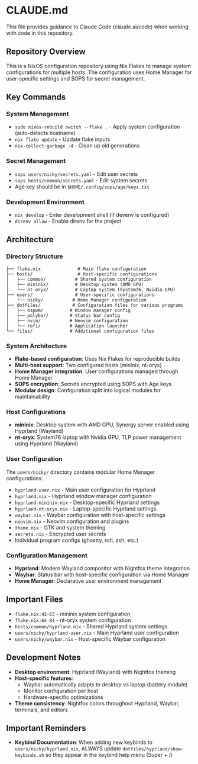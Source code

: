 # CLAUDE.md

This file provides guidance to Claude Code (claude.ai/code) when working with code in this repository.

## Repository Overview

This is a NixOS configuration repository using Nix Flakes to manage system configurations for multiple hosts. The configuration uses Home Manager for user-specific settings and SOPS for secret management.

## Key Commands

### System Management
- `sudo nixos-rebuild switch --flake .` - Apply system configuration (auto-detects hostname)
- `nix flake update` - Update flake inputs
- `nix-collect-garbage -d` - Clean up old generations

### Secret Management
- `sops users/nicky/secrets.yaml` - Edit user secrets
- `sops hosts/common/secrets.yaml` - Edit system secrets
- Age key should be in `$HOME/.config/sops/age/keys.txt`

### Development Environment
- `nix develop` - Enter development shell (if devenv is configured)
- `direnv allow` - Enable direnv for the project

## Architecture

### Directory Structure
```
├── flake.nix              # Main flake configuration
├── hosts/                 # Host-specific configurations
│   ├── common/           # Shared system configuration
│   ├── mininix/          # Desktop system (AMD GPU)
│   └── nt-oryx/          # Laptop system (System76, Nvidia GPU)
├── users/                # User-specific configurations
│   └── nicky/           # Home Manager configuration
├── dotfiles/            # Configuration files for various programs
│   ├── bspwm/          # Window manager config
│   ├── polybar/        # Status bar config
│   ├── nvim/           # Neovim configuration
│   └── rofi/           # Application launcher
└── files/              # Additional configuration files
```

### System Architecture
- **Flake-based configuration**: Uses Nix Flakes for reproducible builds
- **Multi-host support**: Two configured hosts (mininix, nt-oryx)
- **Home Manager integration**: User configurations managed through Home Manager
- **SOPS encryption**: Secrets encrypted using SOPS with Age keys
- **Modular design**: Configuration split into logical modules for maintainability

### Host Configurations
- **mininix**: Desktop system with AMD GPU, Synergy server enabled using Hyprland (Wayland)
- **nt-oryx**: System76 laptop with Nvidia GPU, TLP power management using Hyprland (Wayland)

### User Configuration
The `users/nicky/` directory contains modular Home Manager configurations:
- `hyprland-user.nix` - Main user configuration for Hyprland
- `hyprland.nix` - Hyprland window manager configuration
- `hyprland-mininix.nix` - Desktop-specific Hyprland settings
- `hyprland-nt-oryx.nix` - Laptop-specific Hyprland settings
- `waybar.nix` - Waybar configuration with host-specific settings
- `neovim.nix` - Neovim configuration and plugins
- `theme.nix` - GTK and system theming
- `secrets.nix` - Encrypted user secrets
- Individual program configs (ghostty, rofi, zsh, etc.)

### Configuration Management
- **Hyprland**: Modern Wayland compositor with Nightfox theme integration
- **Waybar**: Status bar with host-specific configuration via Home Manager
- **Home Manager**: Declarative user environment management

## Important Files
- `flake.nix:42-63` - mininix system configuration
- `flake.nix:64-84` - nt-oryx system configuration
- `hosts/common/hyprland.nix` - Shared Hyprland system settings
- `users/nicky/hyprland-user.nix` - Main Hyprland user configuration
- `users/nicky/waybar.nix` - Host-specific Waybar configuration

## Development Notes
- **Desktop environment**: Hyprland (Wayland) with Nightfox theming
- **Host-specific features**: 
  - Waybar automatically adapts to desktop vs laptop (battery module)
  - Monitor configuration per host
  - Hardware-specific optimizations
- **Theme consistency**: Nightfox colors throughout Hyprland, Waybar, terminals, and editors

## Important Reminders
- **Keybind Documentation**: When adding new keybinds to `users/nicky/hyprland.nix`, ALWAYS update `dotfiles/hyprland/show-keybinds.sh` so they appear in the keybind help menu (Super + /)